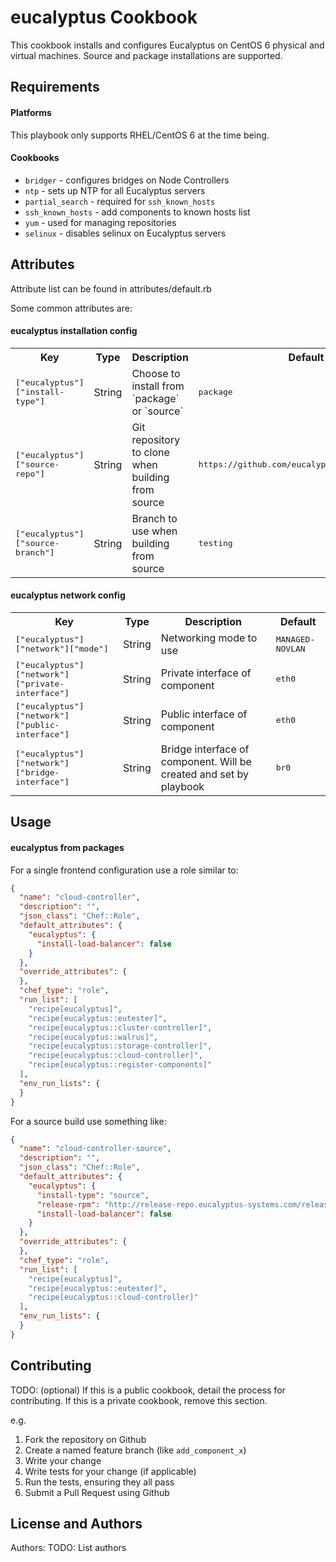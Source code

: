 eucalyptus Cookbook
===================
This cookbook installs and configures Eucalyptus on CentOS 6 physical and virtual machines. Source and package installations are supported.

Requirements
------------

#### Platforms
This playbook only supports RHEL/CentOS 6 at the time being.

#### Cookbooks
- `bridger` - configures bridges on Node Controllers
- `ntp` - sets up NTP for all Eucalyptus servers
- `partial_search` - required for `ssh_known_hosts`
- `ssh_known_hosts` - add components to known hosts list
- `yum` - used for managing repositories
- `selinux` - disables selinux on Eucalyptus servers

Attributes
----------
Attribute list can be found in attributes/default.rb

Some common attributes are:
#### eucalyptus installation config
<table>
  <tr>
    <th>Key</th>
    <th>Type</th>
    <th>Description</th>
    <th>Default</th>
  </tr>
  <tr>
    <td><tt>["eucalyptus"]["install-type"]</tt></td>
    <td>String</td>
    <td>Choose to install from `package` or `source`</td>
    <td><tt>package</tt></td>
  </tr>
  <tr>
    <td><tt>["eucalyptus"]["source-repo"]</tt></td>
    <td>String</td>
    <td>Git repository to clone when building from source</td>
    <td><tt>https://github.com/eucalyptus/eucalyptus.git</tt></td>
  </tr>
  <tr>
    <td><tt>["eucalyptus"]["source-branch"]</tt></td>
    <td>String</td>
    <td>Branch to use when building from source</td>
    <td><tt>testing</tt></td>
  </tr>
</table>

#### eucalyptus network config
<table>
  <tr>
    <th>Key</th>
    <th>Type</th>
    <th>Description</th>
    <th>Default</th>
  </tr>
  <tr>
    <td><tt>["eucalyptus"]["network"]["mode"]</tt></td>
    <td>String</td>
    <td>Networking mode to use</td>
    <td><tt>MANAGED-NOVLAN</tt></td>
  </tr>
  <tr>
    <td><tt>["eucalyptus"]["network"]["private-interface"]</tt></td>
    <td>String</td>
    <td>Private interface of component</td>
    <td><tt>eth0</tt></td>
  </tr>
  <tr>
    <td><tt>["eucalyptus"]["network"]["public-interface"]</tt></td>
    <td>String</td>
    <td>Public interface of component</td>
    <td><tt>eth0</tt></td>
  </tr>
  <tr>
    <td><tt>["eucalyptus"]["network"]["bridge-interface"]</tt></td>
    <td>String</td>
    <td>Bridge interface of component. Will be created and set by playbook</td>
    <td><tt>br0</tt></td>
  </tr>
</table>


Usage
-----
#### eucalyptus from packages

For a single frontend configuration use a role similar to:

```json
{
  "name": "cloud-controller",
  "description": "",
  "json_class": "Chef::Role",
  "default_attributes": {
    "eucalyptus": {
      "install-load-balancer": false
    }
  },
  "override_attributes": {
  },
  "chef_type": "role",
  "run_list": [
    "recipe[eucalyptus]",
    "recipe[eucalyptus::eutester]",
    "recipe[eucalyptus::cluster-controller]",
    "recipe[eucalyptus::walrus]",
    "recipe[eucalyptus::storage-controller]",
    "recipe[eucalyptus::cloud-controller]",
    "recipe[eucalyptus::register-components]"
  ],
  "env_run_lists": {
  }
}
```


For a source build use something like:
```json
{
  "name": "cloud-controller-source",
  "description": "",
  "json_class": "Chef::Role",
  "default_attributes": {
    "eucalyptus": {
      "install-type": "source",
      "release-rpm": "http://release-repo.eucalyptus-systems.com/releases/eucalyptus/3.4/centos/6/x86_64/eucalyptus-release-internal-3.4-1.el6.noarch.rpm",
      "install-load-balancer": false
    }
  },
  "override_attributes": {
  },
  "chef_type": "role",
  "run_list": [
    "recipe[eucalyptus]",
    "recipe[eucalyptus::eutester]",
    "recipe[eucalyptus::cloud-controller]"
  ],
  "env_run_lists": {
  }
}
```

Contributing
------------
TODO: (optional) If this is a public cookbook, detail the process for contributing. If this is a private cookbook, remove this section.

e.g.
1. Fork the repository on Github
2. Create a named feature branch (like `add_component_x`)
3. Write your change
4. Write tests for your change (if applicable)
5. Run the tests, ensuring they all pass
6. Submit a Pull Request using Github

License and Authors
-------------------
Authors: TODO: List authors
